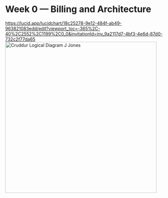 # Week 0 — Billing and Architecture
https://lucid.app/lucidchart/18c25278-9e12-484f-ab49-963821083edd/edit?viewport_loc=-365%2C-40%2C2552%2C1199%2C0_0&invitationId=inv_9a2117d7-4bf3-4e6d-87d0-732c2f77da65
<img width="481" alt="Cruddur Logical Diagram J Jones" src="https://user-images.githubusercontent.com/125633995/221342692-0286dd0e-b157-43be-b330-34822122c396.png">

